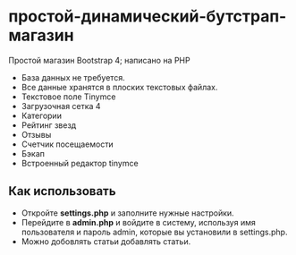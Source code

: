 # простой-динамический-бутстрап-магазин
Простой магазин Bootstrap 4; написано на PHP
* База данных не требуется.
* Все данные хранятся в плоских текстовых файлах.
* Текстовое поле Tinymce
* Загрузочная сетка 4
* Категории
* Рейтинг звезд
* Отзывы
* Счетчик посещаемости
* Бэкап
* Встроенный редактор tinymce

## Как использовать
- Откройте **settings.php** и заполните нужные настройки.
- Перейдите в **admin.php** и войдите в систему, используя имя пользователя и пароль admin, которые вы установили в settings.php.
- Можно добовлять статьи добавлять статьи.
